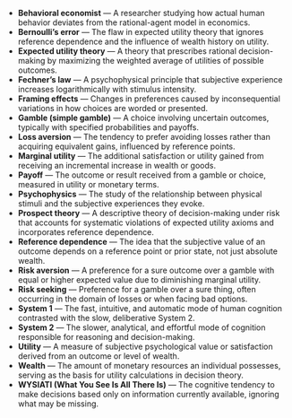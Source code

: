 - **Behavioral economist** — A researcher studying how actual human behavior deviates from the rational-agent model in economics.  
- **Bernoulli’s error** — The flaw in expected utility theory that ignores reference dependence and the influence of wealth history on utility.  
- **Expected utility theory** — A theory that prescribes rational decision-making by maximizing the weighted average of utilities of possible outcomes.  
- **Fechner’s law** — A psychophysical principle that subjective experience increases logarithmically with stimulus intensity.  
- **Framing effects** — Changes in preferences caused by inconsequential variations in how choices are worded or presented.  
- **Gamble (simple gamble)** — A choice involving uncertain outcomes, typically with specified probabilities and payoffs.  
- **Loss aversion** — The tendency to prefer avoiding losses rather than acquiring equivalent gains, influenced by reference points.  
- **Marginal utility** — The additional satisfaction or utility gained from receiving an incremental increase in wealth or goods.  
- **Payoff** — The outcome or result received from a gamble or choice, measured in utility or monetary terms.  
- **Psychophysics** — The study of the relationship between physical stimuli and the subjective experiences they evoke.  
- **Prospect theory** — A descriptive theory of decision-making under risk that accounts for systematic violations of expected utility axioms and incorporates reference dependence.  
- **Reference dependence** — The idea that the subjective value of an outcome depends on a reference point or prior state, not just absolute wealth.  
- **Risk aversion** — A preference for a sure outcome over a gamble with equal or higher expected value due to diminishing marginal utility.  
- **Risk seeking** — Preference for a gamble over a sure thing, often occurring in the domain of losses or when facing bad options.  
- **System 1** — The fast, intuitive, and automatic mode of human cognition contrasted with the slow, deliberative System 2.  
- **System 2** — The slower, analytical, and effortful mode of cognition responsible for reasoning and decision-making.  
- **Utility** — A measure of subjective psychological value or satisfaction derived from an outcome or level of wealth.  
- **Wealth** — The amount of monetary resources an individual possesses, serving as the basis for utility calculations in decision theory.  
- **WYSIATI (What You See Is All There Is)** — The cognitive tendency to make decisions based only on information currently available, ignoring what may be missing.
